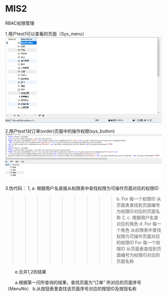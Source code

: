 # MIS2
RBAC权限管理

1.用户test1可以查看的页面（Sys_menu）
![image](https://github.com/neverever03/MIS2/blob/master/RBAC1.PNG)

2.用户test1对订单(order)页面中的操作权限(sys_button)
![image](https://github.com/neverever03/MIS2/blob/master/RBAC2.PNG)

3.伪代码：
      1,  a.	根据用户名直接从权限表中查找权限为可操作页面对应的权限ID
>>>>>>>>> b.  For 每一个权限ID
			            从页面表查找到页面编号为权限ID对应的页面名称	
      2,  c.   根据用户名查对应的角色
>>>>>>>>> d.   For 每一个角色
                    从权限表中查找权限为可操作页面对应的权限ID
		                      For 每一个权限ID
			                        从页面表查找到页面编号为权限ID对应的页面名称	
	
          e.合并1,2的结果
          
          
          
          
          a.根据第一问所查询的结果，查找页面为“订单” 所对应的页面序号（MenuNo）
          b.从按钮表里查找该页面序号对应的按钮ID及按钮名称
          
